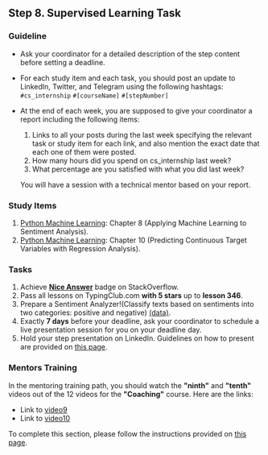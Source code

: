 ## Step 8. Supervised Learning Task

### Guideline

- Ask your coordinator for a detailed description of the step content before setting a deadline.

- For each study item and each task, you should post an update to LinkedIn, Twitter, and Telegram using the following hashtags:
`#cs_internship`
`#[courseName]`
`#[stepNumber]`

- At the end of each week, you are supposed to give your coordinator a report including the following items:
  1. Links to all your posts during the last week specifying the relevant task or study item for each link, and also mention the exact date that each one of them were posted.
  2. How many hours did you spend on cs_internship last week?
  3. What percentage are you satisfied with what you did last week?

  You will have a session with a technical mentor based on your report.
  
  
### Study Items

  1. [Python Machine Learning](README.md): Chapter 8 (Applying Machine Learning to Sentiment Analysis).
  2. [Python Machine Learning](README.md): Chapter 10 (Predicting Continuous Target Variables with Regression Analysis).


### Tasks

 1. Achieve [**Nice Answer**](https://stackoverflow.com/help/badges/23/nice-answer) badge on StackOverflow.
 2. Pass all lessons on TypingClub.com **with 5 stars** up to **lesson 346**.
 3. Prepare a Sentiment Analyzer!(Classify texts based on sentiments into two categories: positive and negative) [(data)](https://www.kaggle.com/datasets/kazanova/sentiment140).
 4. Exactly **7 days** before your deadline, ask your coordinator to schedule a live presentation session for you on your deadline day.
 5. Hold your step presentation on LinkedIn. Guidelines on how to present are provided on [this page](https://github.com/cs-internship/cs-internship-spec/blob/master/courses/presentation-guidelines.md).

### Mentors Training

In the mentoring training path, you should watch the **"ninth"** and **"tenth"** videos out of the 12 videos for the **"Coaching"** course. Here are the links:

- Link to [video9](https://drive.google.com/drive/folders/1lBqfqw7Th-zyc3XherR2GLCK3HtK2VaK)
- Link to [video10](https://drive.google.com/drive/folders/1_uRxg9mzKYycKT05O93r0-9Lh2McLjSb)

To complete this section, please follow the instructions provided on [this page](https://github.com/cs-internship/cs-internship-spec/blob/master/courses/mentoring-workshops-instruction.md).

